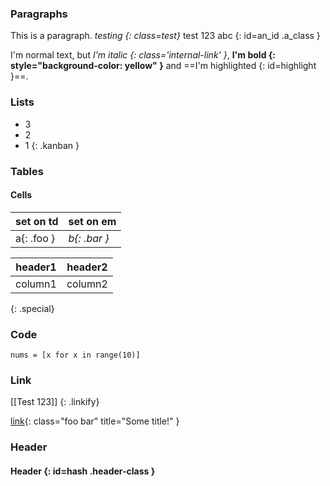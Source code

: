 

### Paragraphs

This is a paragraph. *testing {: class=test}*
test 123
abc
{: id=an_id .a_class }

I'm normal text, but *I'm italic {: class='internal-link' }*, **I'm bold {: style="background-color: yellow" }** and ==I'm highlighted {: id=highlight }==.

### Lists
- 3
- 2
- 1
  {: .kanban }

### Tables
#### Cells

| set on td     | set on em    |
| ------------- | ------------ |
| a{: .foo } | *b{: .bar }* |

| header1 | header2 |
| ------- | ------- |
| column1 | column2 |
{: .special}

### Code

``` {:data-python=asdf .test}
nums = [x for x in range(10)]
```

### Link

[[Test 123]] {: .linkify}

[link](http://example.com){: class="foo bar" title="Some title!" }

### Header

#### Header {: id=hash .header-class }